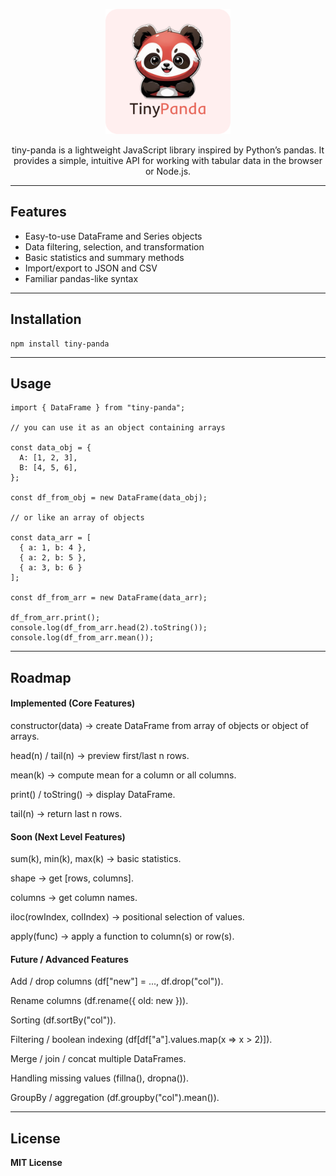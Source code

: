 <p align="center">
  <img width="200" height="200" src="./src/assets/tiny_panda.png">
</p>

<div align="center"> 
tiny-panda is a lightweight JavaScript library inspired by Python’s pandas.
It provides a simple, intuitive API for working with tabular data in the browser or Node.js.
</div>

---

##  Features
- Easy-to-use DataFrame and Series objects
- Data filtering, selection, and transformation
- Basic statistics and summary methods
- Import/export to JSON and CSV
- Familiar pandas-like syntax

---

## Installation
```
npm install tiny-panda
```

---

## Usage
```
import { DataFrame } from "tiny-panda";

// you can use it as an object containing arrays

const data_obj = {
  A: [1, 2, 3],
  B: [4, 5, 6],
};

const df_from_obj = new DataFrame(data_obj);

// or like an array of objects

const data_arr = [
  { a: 1, b: 4 },
  { a: 2, b: 5 },
  { a: 3, b: 6 }
];

const df_from_arr = new DataFrame(data_arr);

df_from_arr.print();
console.log(df_from_arr.head(2).toString());
console.log(df_from_arr.mean());
```
---

## Roadmap

#### Implemented (Core Features)

constructor(data) → create DataFrame from array of objects or object of arrays.

head(n) / tail(n) → preview first/last n rows.

mean(k) → compute mean for a column or all columns.

print() / toString() → display DataFrame.

tail(n) → return last n rows.

#### Soon (Next Level Features)

sum(k), min(k), max(k) → basic statistics.

shape → get [rows, columns].

columns → get column names.

iloc(rowIndex, colIndex) → positional selection of values.

apply(func) → apply a function to column(s) or row(s).

#### Future / Advanced Features

Add / drop columns (df["new"] = ..., df.drop("col")).

Rename columns (df.rename({ old: new })).

Sorting (df.sortBy("col")).

Filtering / boolean indexing (df[df["a"].values.map(x => x > 2)]).

Merge / join / concat multiple DataFrames.

Handling missing values (fillna(), dropna()).

GroupBy / aggregation (df.groupby("col").mean()).

---

## License

**MIT License**